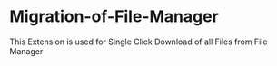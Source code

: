Migration-of-File-Manager
=========================

This Extension is used for Single Click Download of all Files from File Manager